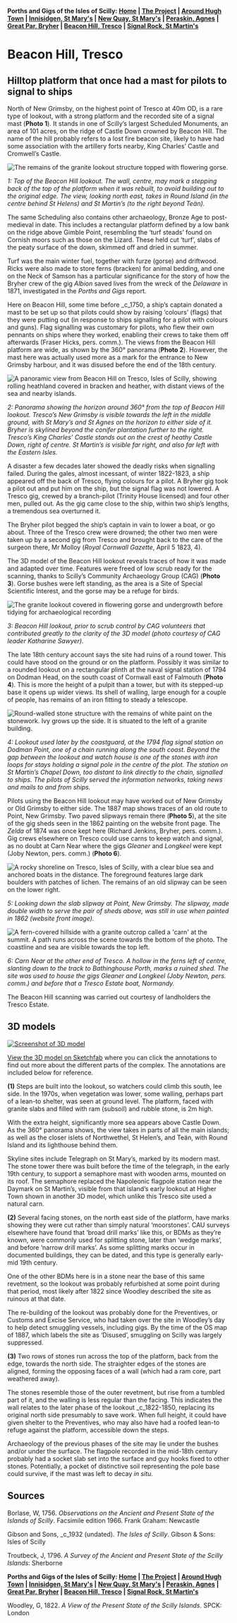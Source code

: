**Porths and Gigs of the Isles of Scilly: [Home](index.md) &#124; [The Project](project.md) &#124; [Around Hugh Town](around-hugh-town.md) &#124; [Innisidgen, St Mary's](innisidgen-st-marys.md) &#124; [New Quay, St Mary's](new-quay-st-marys.md) &#124; [Peraskin, Agnes](peraskin-st-agnes.md) &#124; [Great Par, Bryher](great-par-bryher.md) &#124; [Beacon Hill, Tresco](beacon-hill-tresco.md) &#124; [Signal Rock, St Martin's](signal-rock-st-martins.md)** 

# Beacon Hill, Tresco
## Hilltop platform that once had a mast for pilots to signal to ships

North of New Grimsby, on the highest point of Tresco at 40m OD, is a rare type of lookout, with a strong platform and the recorded site of a signal mast (**Photo 1**). It stands in one of Scilly’s largest Scheduled Monuments, an area of 101 acres, on the ridge of Castle Down crowned by Beacon Hill. The name of the hill probably refers to a lost fire beacon site, likely to have had some association with the artillery forts nearby, King Charles’ Castle and Cromwell’s Castle.

![The remains of the granite lookout structure topped with flowering gorse.](website-images/Tresco-Beacon-Hill/1-top-of-lookout-view-to-ne.jpg)

_1: Top of the Beacon Hill lookout. The wall, centre, may mark a stepping back of the top of the platform when it was rebuilt, to avoid building out to the original edge. The view, looking north east, takes in Round Island (in the centre behind St Helens) and St Martin’s (to the right beyond Teän)._

The same Scheduling also contains other archaeology, Bronze Age to post-medieval in date. This includes a rectangular platform defined by a low bank on the ridge above Gimble Point, resembling the ‘turf steads’ found on Cornish moors such as those on the Lizard. These held cut ‘turf’, slabs of the peaty surface of the down, skimmed off and dried in summer. 

Turf was the main winter fuel, together with furze (gorse) and driftwood. Ricks were also made to store ferns (bracken) for animal bedding, and one on the Neck of Samson has a particular significance for the story of how the Bryher crew of the gig _Albion_ saved lives from the wreck of the _Delaware_ in 1871, investigated in the _Porths and Gigs_ report.

Here on Beacon Hill, some time before _c_1750, a ship’s captain donated a mast to be set up so that pilots could show by raising ‘colours’ (flags) that they were putting out (in response to ships signalling for a pilot with colours and guns). Flag signalling was customary for pilots, who flew their own pennants on ships where they worked, enabling their crews to take them off afterwards (Fraser Hicks, pers. comm.). The views from the Beacon Hill platform are wide, as shown by the 360° panorama (**Photo 2**). However, the mast here was actually used more as a mark for the entrance to New Grimsby harbour, and it was disused before the end of the 18th century.

![A panoramic view from Beacon Hill on Tresco, Isles of Scilly, showing rolling heathland covered in bracken and heather, with distant views of the sea and nearby islands.](website-images/Tresco-Beacon-Hill/2-beacon-hill-360-panorama.jpg)

_2: Panorama showing the horizon around 360° from the top of Beacon Hill lookout. Tresco’s New Grimsby is visible towards the left in the middle ground, with St Mary’s and St Agnes on the horizon to either side of it. Bryher is skylined beyond the conifer plantation further to the right. Tresco’s King Charles’ Castle stands out on the crest of heathy Castle Down, right of centre. St Martin’s is visible far right, and also far left with the Eastern Isles._

A disaster a few decades later showed the deadly risks when signalling failed. During the gales, almost incessant, of winter 1822-1823, a ship appeared off the back of Tresco, flying colours for a pilot. A Bryher gig took a pilot out and put him on the ship, but the signal flag was not lowered. A Tresco gig, crewed by a branch-pilot (Trinity House licensed) and four other men, pulled out. As the gig came close to the ship, within two ship’s lengths, a tremendous sea overturned it.

The Bryher pilot begged the ship’s captain in vain to lower a boat, or go about. Three of the Tresco crew were drowned; the other two men were taken up by a second gig from Tresco and brought back to the care of the surgeon there, Mr Molloy (_Royal Cornwall Gazette_, April 5 1823, 4). 

The 3D model of the Beacon Hill lookout reveals traces of how it was made and adapted over time. Features were freed of low scrub ready for the scanning, thanks to Scilly’s Community Archaeology Group (CAG) (**Photo 3**). Gorse bushes were left standing, as the area is a Site of Special Scientific Interest, and the gorse may be a refuge for birds.

![The granite lookout covered in flowering gorse and undergrowth before tidying for archaeological recording](website-images/Tresco-Beacon-Hill/3-beacon-hill-apr-27-2024-cag-meeting.jpg)

_3: Beacon Hill lookout, prior to scrub control by CAG volunteers that contributed greatly to the clarity of the 3D model (photo courtesy of CAG leader Katharine Sawyer)._

The late 18th century account says the site had ruins of a round tower. This could have stood on the ground or on the platform. Possibly it was similar to a rounded lookout on a rectangular plinth at the naval signal station of 1794 on Dodman Head, on the south coast of Cornwall east of Falmouth (**Photo 4**). This is more the height of a pulpit than a tower, but with its stepped-up base it opens up wider views. Its shell of walling, large enough for a couple of people, has remains of an iron fitting to steady a telescope.

![Round-walled stone structure with the remains of white paint on the stonework. Ivy grows up the side. It is situated to the left of a granite building.](website-images/Tresco-Beacon-Hill/4-dodman-lookout.jpg)

_4: Lookout used later by the coastguard, at the 1794 flag signal station on Dodman Point, one of a chain running along the south coast. Beyond the gap between the lookout and watch house is one of the stones with iron loops for stays holding a signal pole in the centre of the plot. The station on St Martin’s Chapel Down, too distant to link directly to the chain, signalled to ships. The pilots of Scilly served the information networks, taking news and mails to and from ships._

Pilots using the Beacon Hill lookout may have worked out of New Grimsby or Old Grimsby to either side. The 1887 map shows traces of an old route to Point, New Grimsby. Two paved slipways remain there (**Photo 5**), at the site of the gig sheds seen in the 1862 painting on the website front page. The _Zelda_ of 1874 was once kept here (Richard Jenkins, Bryher, pers. comm.). Gig crews elsewhere on Tresco could use carns to keep watch and signal, as no doubt at Carn Near where the gigs _Gleaner_ and _Longkeel_ were kept (Joby Newton, pers. comm.) (**Photo 6**).

![A rocky shoreline on Tresco, Isles of Scilly, with a clear blue sea and anchored boats in the distance. The foreground features large dark boulders with patches of lichen. The remains of an old slipway can be seen on the lower right.](website-images/Tresco-Beacon-Hill/5-point-slipway-view.jpg)

_5: Looking down the slab slipway at Point, New Grimsby. The slipway, made double width to serve the pair of sheds above, was still in use when painted in 1862 (website front image)._

![A fern-covered hillside with a granite outcrop called a 'carn' at the summit. A path runs across the scene towards the bottom of the photo. The coastline and sea are visible towards the top left.](website-images/Tresco-Beacon-Hill/6-carn-near-14-may-2024.jpg)

_6: Carn Near at the other end of Tresco. A hollow in the ferns left of centre, slanting down to the track to Bathinghouse Porth, marks a ruined shed. The site was used to house the gigs _Gleaner_ and _Longkeel_ (Joby Newton, pers. comm.) and before that a Tresco Estate boat, _Normandy_._

The Beacon Hill scanning was carried out courtesy of landholders the Tresco Estate.

## 3D models

[![Screenshot of 3D model](website-images/Tresco-Beacon-Hill/7-Beacon-Hill-3d-model.jpg)](https://sketchfab.com/3d-models/beacon-hill-tresco-e1932f6044404ffabdfca94ec9168b4f)

[View the 3D model on Sketchfab](https://sketchfab.com/3d-models/beacon-hill-tresco-e1932f6044404ffabdfca94ec9168b4f) where you can click the annotations to find out more about the different parts of the complex. The annotations are included below for reference.

**(1)** Steps are built into the lookout, so watchers could climb this south, lee side. In the 1970s, when vegetation was lower, some walling, perhaps part of a lean-to shelter, was seen at ground level. The platform, faced with granite slabs and filled with ram (subsoil) and rubble stone, is 2m high.

With the extra height, significantly more sea appears above Castle Down. As the 360° panorama shows, the view takes in parts of all the main islands; as well as the closer islets of Northwethel, St Helen’s, and Teän, with Round Island and its lighthouse behind them.

Skyline sites include Telegraph on St Mary’s, marked by its modern mast. The stone tower there was built before the time of the telegraph, in the early 19th century, to support a semaphore mast with wooden arms, mounted on its roof. The semaphore replaced the Napoleonic flagpole station near the Daymark on St Martin’s, visible from that island’s early lookout at Higher Town shown in another 3D model, which unlike this Tresco site used a natural carn.

**(2)** Several facing stones, on the north east side of the platform, have marks showing they were cut rather than simply natural ‘moorstones’. CAU surveys elsewhere have found that ‘broad drill marks’ like this, or BDMs as they’re known, were commonly used for splitting stone, later than ‘wedge marks’, and before ‘narrow drill marks’. As some splitting marks occur in documented buildings, they can be dated, and this type is generally early-mid 19th century. 

One of the other BDMs here is in a stone near the base of this same revetment, so the lookout was probably refurbished at some point during that period, most likely after 1822 since Woodley described the site as ruinous at that date. 

The re-building of the lookout was probably done for the Preventives, or Customs and Excise Service, who had taken over the site in Woodley’s day to help detect smuggling vessels, including gigs. By the time of the OS map of 1887, which labels the site as ‘Disused’, smuggling on Scilly was largely suppressed.

**(3)** Two rows of stones run across the top of the platform, back from the edge, towards the north side. The straighter edges of the stones are aligned, forming the opposing faces of a wall (which had a ram core, part weathered away).

The stones resemble those of the outer revetment, but rise from a tumbled part of it, and the walling is less regular than the facing. This indicates the wall relates to the later phase of the lookout _c_1822-1850, replacing its original north side presumably to save work. When full height, it could have given shelter to the Preventives, who may also have had a roofed lean-to refuge against the platform, accessible down the steps.

Archaeology of the previous phases of the site may lie under the bushes and/or under the surface. The flagpole recorded in the mid-18th century probably had a socket slab set into the surface and guy hooks fixed to other stones. Potentially, a pocket of distinctive soil representing the pole base could survive, if the mast was left to decay _in situ_.

## Sources

Borlase, W, 1756. _Observations on the Ancient and Present State of the Islands of Scilly_. Facsimile edition 1966. Frank Graham: Newcastle

Gibson and Sons, _c_1932 (undated). _The Isles of Scilly_. Gibson & Sons: Isles of Scilly

Troutbeck, J, 1796. _A Survey of the Ancient and Present State of the Scilly Islands_: Sherborne

**Porths and Gigs of the Isles of Scilly: [Home](index.md) &#124; [The Project](project.md) &#124; [Around Hugh Town](around-hugh-town.md) &#124; [Innisidgen, St Mary's](innisidgen-st-marys.md) &#124; [New Quay, St Mary's](new-quay-st-marys.md) &#124; [Peraskin, Agnes](peraskin-st-agnes.md) &#124; [Great Par, Bryher](great-par-bryher.md) &#124; [Beacon Hill, Tresco](beacon-hill-tresco.md) &#124; [Signal Rock, St Martin's](signal-rock-st-martins.md)** 

Woodley, G, 1822. _A View of the Present State of the Scilly Islands_. SPCK: London
